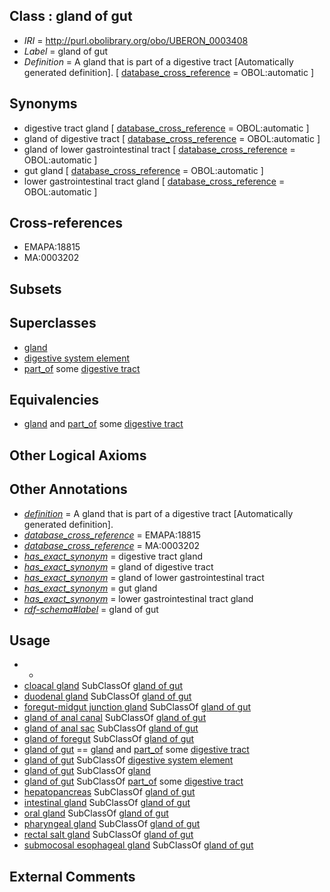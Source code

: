 
## Class : gland of gut

 * *IRI* = http://purl.obolibrary.org/obo/UBERON_0003408
 * *Label* = gland of gut
 * *Definition* = A gland that is part of a digestive tract [Automatically generated definition]. [ [database_cross_reference](../../ef/oboInOwl#hasDbXref.md) = OBOL:automatic ]

## Synonyms

 * digestive tract gland [ [database_cross_reference](../../ef/oboInOwl#hasDbXref.md) = OBOL:automatic ]
 * gland of digestive tract [ [database_cross_reference](../../ef/oboInOwl#hasDbXref.md) = OBOL:automatic ]
 * gland of lower gastrointestinal tract [ [database_cross_reference](../../ef/oboInOwl#hasDbXref.md) = OBOL:automatic ]
 * gut gland [ [database_cross_reference](../../ef/oboInOwl#hasDbXref.md) = OBOL:automatic ]
 * lower gastrointestinal tract gland [ [database_cross_reference](../../ef/oboInOwl#hasDbXref.md) = OBOL:automatic ]

## Cross-references

 * EMAPA:18815
 * MA:0003202

## Subsets


## Superclasses

 * [gland](../../UBERON/30/UBERON_0002530.md)
 * [digestive system element](../../UBERON/65/UBERON_0013765.md)
 * [part_of](../../BFO/50/BFO_0000050.md) some [digestive tract](../../UBERON/55/UBERON_0001555.md)

## Equivalencies

 * [gland](../../UBERON/30/UBERON_0002530.md) and [part_of](../../BFO/50/BFO_0000050.md) some [digestive tract](../../UBERON/55/UBERON_0001555.md)

## Other Logical Axioms


## Other Annotations

 * *[definition](../../IAO/15/IAO_0000115.md)* = A gland that is part of a digestive tract [Automatically generated definition].
 * *[database_cross_reference](../../ef/oboInOwl#hasDbXref.md)* = EMAPA:18815
 * *[database_cross_reference](../../ef/oboInOwl#hasDbXref.md)* = MA:0003202
 * *[has_exact_synonym](../../ym/oboInOwl#hasExactSynonym.md)* = digestive tract gland
 * *[has_exact_synonym](../../ym/oboInOwl#hasExactSynonym.md)* = gland of digestive tract
 * *[has_exact_synonym](../../ym/oboInOwl#hasExactSynonym.md)* = gland of lower gastrointestinal tract
 * *[has_exact_synonym](../../ym/oboInOwl#hasExactSynonym.md)* = gut gland
 * *[has_exact_synonym](../../ym/oboInOwl#hasExactSynonym.md)* = lower gastrointestinal tract gland
 * *[rdf-schema#label](../../el/rdf-schema#label.md)* = gland of gut

## Usage

 * -
 * [cloacal gland](../../UBERON/78/UBERON_0012478.md) SubClassOf [gland of gut](../../UBERON/08/UBERON_0003408.md)
 * [duodenal gland](../../UBERON/12/UBERON_0001212.md) SubClassOf [gland of gut](../../UBERON/08/UBERON_0003408.md)
 * [foregut-midgut junction gland](../../UBERON/58/UBERON_0013158.md) SubClassOf [gland of gut](../../UBERON/08/UBERON_0003408.md)
 * [gland of anal canal](../../UBERON/60/UBERON_0004760.md) SubClassOf [gland of gut](../../UBERON/08/UBERON_0003408.md)
 * [gland of anal sac](../../UBERON/53/UBERON_0011253.md) SubClassOf [gland of gut](../../UBERON/08/UBERON_0003408.md)
 * [gland of foregut](../../UBERON/94/UBERON_0003294.md) SubClassOf [gland of gut](../../UBERON/08/UBERON_0003408.md)
 * [gland of gut](../../UBERON/08/UBERON_0003408.md) == [gland](../../UBERON/30/UBERON_0002530.md) and [part_of](../../BFO/50/BFO_0000050.md) some [digestive tract](../../UBERON/55/UBERON_0001555.md)
 * [gland of gut](../../UBERON/08/UBERON_0003408.md) SubClassOf [digestive system element](../../UBERON/65/UBERON_0013765.md)
 * [gland of gut](../../UBERON/08/UBERON_0003408.md) SubClassOf [gland](../../UBERON/30/UBERON_0002530.md)
 * [gland of gut](../../UBERON/08/UBERON_0003408.md) SubClassOf [part_of](../../BFO/50/BFO_0000050.md) some [digestive tract](../../UBERON/55/UBERON_0001555.md)
 * [hepatopancreas](../../UBERON/64/UBERON_0010264.md) SubClassOf [gland of gut](../../UBERON/08/UBERON_0003408.md)
 * [intestinal gland](../../UBERON/33/UBERON_0000333.md) SubClassOf [gland of gut](../../UBERON/08/UBERON_0003408.md)
 * [oral gland](../../UBERON/47/UBERON_0010047.md) SubClassOf [gland of gut](../../UBERON/08/UBERON_0003408.md)
 * [pharyngeal gland](../../UBERON/95/UBERON_0003295.md) SubClassOf [gland of gut](../../UBERON/08/UBERON_0003408.md)
 * [rectal salt gland](../../UBERON/57/UBERON_0004757.md) SubClassOf [gland of gut](../../UBERON/08/UBERON_0003408.md)
 * [submocosal esophageal gland](../../UBERON/89/UBERON_0008989.md) SubClassOf [gland of gut](../../UBERON/08/UBERON_0003408.md)

## External Comments

